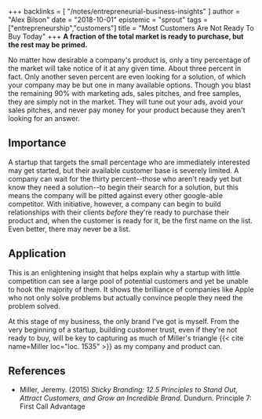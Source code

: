 +++
backlinks = [
  "/notes/entrepreneurial-business-insights"
]
author = "Alex Bilson"
date = "2018-10-01"
epistemic = "sprout"
tags = ["entrepreneurship","customers"]
title = "Most Customers Are Not Ready To Buy Today"
+++
**A fraction of the total market is ready to purchase, but the rest may be primed.**

No matter how desirable a company's product is, only a tiny percentage of the market will take notice of it at any given time.  About three percent in fact.  Only another seven percent are even looking for a solution, of which your company may be but one in many available options. Though you blast the remaining 90% with marketing ads, sales pitches, and free samples, they are simply not in the market.  They will tune out your ads, avoid your sales pitches, and never pay money for your product because they aren't looking for an answer.

## Importance

A startup that targets the small percentage who are immediately interested may get started, but their available customer base is severely limited.  A company can wait for the thirty percent--those who aren't ready yet but know they need a solution--to begin their search for a solution, but this means the company will be pitted against every other google-able competitor.  With initiative, however, a company can begin to build relationships with their clients _before_ they're ready to purchase their product and, when the customer is ready for it, be the first name on the list.  Even better, there may never be a list.

## Application

This is an enlightening insight that helps explain why a startup with little competition can see a large pool of potential customers and yet be unable to hook the majority of them.  It shows the brilliance of companies like Apple who not only solve problems but actually convince people they need the problem solved.

At this stage of my business, the only brand I've got is myself.  From the very beginning of a startup, building customer trust, even if they're not ready to buy, will be key to capturing as much of Miller's triangle {{< cite name=Miller loc="loc. 1535" >}} as my company and product can.

## References

- Miller, Jeremy. (2015) _Sticky Branding: 12.5 Principles to Stand Out, Attract Customers, and Grow an Incredible Brand_. Dundurn. Principle 7: First Call Advantage
